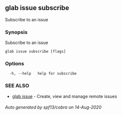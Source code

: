 ## glab issue subscribe

Subscribe to an issue

### Synopsis

Subscribe to an issue

```
glab issue subscribe [flags]
```

### Options

```
  -h, --help   help for subscribe
```

### SEE ALSO

* [glab issue](glab_issue.md)	 - Create, view and manage remote issues

###### Auto generated by spf13/cobra on 14-Aug-2020
